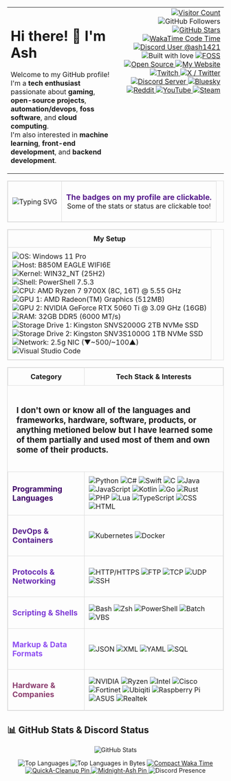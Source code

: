 <table width="100%">
  <tr>
    <td>
      <h1>Hi there! 👋 I'm Ash</h1>
      <p>
        Welcome to my GitHub profile! <br>
        I'm a <strong>tech enthusiast</strong> passionate about <strong>gaming</strong>, <strong>open-source projects</strong>, <strong>automation/devops</strong>, <strong>foss software</strong>, and <strong>cloud computing</strong>.<br>
        I'm also interested in <strong>machine learning</strong>, <strong>front-end development</strong>, and <strong>backend development</strong>.
      </p>
    </td>
    <td align="right" style="vertical-align: top;">
        <a href="https://github.com/Ash1421/Ash1421"/>
      <img src="https://komarev.com/ghpvc/?username=Ash1421&color=blueviolet&style=for-the-badge" alt="Visitor Count" />
      </a>
      <img src="https://img.shields.io/github/followers/Ash1421?style=for-the-badge&color=purple&logo=github" alt="GitHub Followers" />
      </a>
        <a href="https://github.com/Ash1421?tab=stars">
      <img src="https://img.shields.io/github/stars/Ash1421?style=for-the-badge&color=purple&logo=github" alt="GitHub Stars" />
      </a>
        <a href="https://wakatime.com/@dfdffe14-322b-4a5b-aea8-bfecd3434d3f">
      <img src="https://wakatime.com/badge/user/dfdffe14-322b-4a5b-aea8-bfecd3434d3f.svg?style=for-the-badge&color=9B59B6&label=Code%20Time" alt="WakaTime Code Time" />
      </a>
        <a href="https://discord.com/users/730744444134433994">
      <img src="https://img.shields.io/badge/dynamic/json?url=https%3A%2F%2Fapi.lanyard.rest%2Fv1%2Fusers%2F616485235982467085&query=%24.data.discord_status&style=for-the-badge&logo=discord&logoColor=white&label=Discord%20User&suffix=%20|%20@%20Ash1421&color=9B59B6" alt="Discord User @ash1421" />
      </a>
      <img src="https://img.shields.io/badge/Built%20with-%E2%9D%A4%EF%B8%8F-ff69b4?style=for-the-badge" alt="Built with love" />
      </a>
       <a href="https://en.wikipedia.org/wiki/Free_and_open-source_software">
      <img src="https://img.shields.io/badge/FOSS%20Fan-9B59B6?style=for-the-badge&logo=foss&logoColor=white" alt="FOSS" />
      </a>
       <a href="https://opensource.org/about">
      <img src="https://img.shields.io/badge/Open%20Source%20Fan-9B59B6?style=for-the-badge&logo=open-source-initiative&logoColor=white" alt="Open Source" />
      </a>
       <a href="https://ash1421.com">
      <img src="https://img.shields.io/badge/My%20Website-9B59B6?style=for-the-badge&logo=firefox&logoColor=white" alt="My Website" />
      </a>
       <a href="https://www.twitch.tv/ash1421_">
      <img src="https://img.shields.io/badge/Twitch-9B59B6?style=for-the-badge&logo=twitch&logoColor=white" alt="Twitch" />
      </a>
       <a href="https://x.com/_Ashttv">
      <img src="https://img.shields.io/badge/X%20/%20Twitter-7D39D6?style=for-the-badge&logo=x&logoColor=white" alt="X / Twitter" />
      </a>
       <a href="https://discord.gg/xc4D33wBmA">
      <img src="https://img.shields.io/discord/1086533721726922793?style=for-the-badge&logo=discord&logoColor=white&label=Discord%20Server%20Invite&color=7D39D6" alt="Discord Server" />
      </a>
       <a href="https://bsky.app/profile/ash1421.bsky.social">
      <img src="https://img.shields.io/badge/Bluesky-6829B1?style=for-the-badge&logo=bluesky&logoColor=white" alt="Bluesky" />
      </a>
        <a href="https://www.reddit.com/user/Ash1421_/">
      <img src="https://img.shields.io/badge/Reddit-6829B1?style=for-the-badge&logo=reddit&logoColor=white" alt="Reddit" />
      </a>
        <a href="https://youtube.com/@Ash1421_?sub_confirmation=1">
      <img src="https://img.shields.io/badge/YouTube-7D39D6?style=for-the-badge&logo=youtube&logoColor=white" alt="YouTube" />
      </a>
       <a href="https://steamcommunity.com/id/Ash1421/">
      <img src="https://img.shields.io/badge/Steam-6829B1?style=for-the-badge&logo=steam&logoColor=white" alt="Steam" />
      </a>
    </td>
  </tr>
</table>

<table width="100%" style="border-collapse: collapse; border: 1px solid #ddd;">
  <tr>
    <td align="center" style="border: 1px solid #ddd; padding: 10px;">
      <img src="https://readme-typing-svg.herokuapp.com?font=Fira+Code&size=22&duration=4500&color=9B59B6&center=true&lines=Hi+there!+I'm+Ash+;Tech+enthusiast+and+gamer;Always+learning+new+things!" alt="Typing SVG">
    </td>
    <td align="center" style="border: 1px solid #ddd; padding: 10px;">
      <p><strong style="color:#551A8B; font-size:1.1em;">The badges on my profile are clickable.</strong> <br>Some of the stats or status are clickable too!</p>
    </td>
  </tr>
</table>

<table width="100%" style="border-collapse: collapse; border: 1px solid #ddd;">
  <tr>
    <th style="border: 1px solid #ddd; padding: 10px;">My Setup </th>
  </tr>
  <tr>
    <td align="left" style="border: 1px solid #ddd; padding: 10px;">
      <ul style="list-style: none; padding: 0; margin: 0;">
        <li><img src="https://img.shields.io/badge/OS-Windows%2011%20Pro-9C51E3?style=for-the-badge&logo=windows&logoColor=white" alt="OS: Windows 11 Pro" /></li>
        <li><img src="https://img.shields.io/badge/Host-B850M%20EAGLE%20WIFI6E-8F40E0?style=for-the-badge&logo=windows&logoColor=white" alt="Host: B850M EAGLE WIFI6E" /></li>
        <li><img src="https://img.shields.io/badge/Kernel-WIN32NT%20(25H2)-8433DD?style=for-the-badge&logo=windows&logoColor=white" alt="Kernel: WIN32_NT (25H2)" /></li>
        <li><img src="https://img.shields.io/badge/Shell-PowerShell%207.5.3%20X64-7930DA?style=for-the-badge&logo=powershell&logoColor=white" alt="Shell: PowerShell 7.5.3" /></li>
        <li><img src="https://img.shields.io/badge/CPU-AMD%20Ryzen%207%209700X%20(8C16T)%20@%205.55%20GHz-6F28D7?style=for-the-badge&logo=amd&logoColor=white" alt="CPU: AMD Ryzen 7 9700X (8C, 16T) @ 5.55 GHz" /></li>
        <li><img src="https://img.shields.io/badge/GPU%20Integrated-AMD%20Radeon(TM)%20Graphics%20(512MB)-6320D3?style=for-the-badge&logo=amd&logoColor=white" alt="GPU 1: AMD Radeon(TM) Graphics (512MB)" /></li>
        <li><img src="https://img.shields.io/badge/GPU%20Dedicated-NVIDIA%20GeForce%20RTX%205060%20Ti%20@%203.09%20GHz%20(16GB)-5720CD?style=for-the-badge&logo=nvidia&logoColor=white" alt="GPU 2: NVIDIA GeForce RTX 5060 Ti @ 3.09 GHz (16GB)" /></li>
        <li><img src="https://img.shields.io/badge/RAM-GSkill%2032GB%20DDR5%20(6000%20MT/s)-4C1AC0?style=for-the-badge&logo=memory&logoColor=white" alt="RAM: 32GB DDR5 (6000 MT/s)" /></li>
        <li><img src="https://img.shields.io/badge/Storage%20Drive%201-Kingston%20SNVS2000G%202TB%20NVMe%20SSD-350F94?style=for-the-badge&logo=kingston&logoColor=white" alt="Storage Drive 1: Kingston SNVS2000G 2TB NVMe SSD" /></li>
        <li><img src="https://img.shields.io/badge/Storage%20Drive%202-Kingston%20SNV3S1000G%201TB%20NVMe%20SSD-4013A7?style=for-the-badge&logo=kingston&logoColor=white" alt="Storage Drive 2: Kingston SNV3S1000G 1TB NVMe SSD" /></li>
        <li><img src="https://img.shields.io/badge/Network%20&%20Internet%20Connection-2.5g%20NIC%20|%20ISP%20(▼~500/~100▲)-4013A7?style=for-the-badge&logo=network-wifi&logoColor=white" alt="Network: 2.5g NIC (▼~500/~100▲)" /></li>
        <li><img src="https://img.shields.io/badge/Code%20Editor-Visual_Studio_Code-350F94?style=for-the-badge&logo=visual-studio-code&logoColor=white" alt="Visual Studio Code" /></li>
      </ul>
    </td>
  </tr>
</table>
<div align="center">
  <table width="100%" style="border-collapse: collapse; border: 1px solid #ddd;">
    <tr>
      <th style="border: 1px solid #ddd; padding: 10px;">Category</th>
      <th style="border: 1px solid #ddd; padding: 10px;">Tech Stack & Interests</th>
    </tr>
    <tr>
      <td colspan="2" style="padding: 10px;">
        <h3 style="padding: 10px;">
          I don't own or know all of the languages and frameworks, hardware, software, products, or anything metioned below but I have learned some of them partially and used most of them and own some of their products.
        </h3>
      </td>
    </tr>
      <td style="border: 1px solid #ddd; padding: 10px;">
        <p><strong style="color:#3D0066; font-size:1.1em;">Programming Languages</strong></p>
      </td>
      <td style="border: 1px solid #ddd; padding: 10px;">
        <img src="https://img.shields.io/badge/Python-3D0066?style=for-the-badge&logo=python&logoColor=white" alt="Python" />
        <img src="https://img.shields.io/badge/C%23-430073?style=for-the-badge&logo=c-sharp&logoColor=white" alt="C#" />
        <img src="https://img.shields.io/badge/Swift-47007C?style=for-the-badge&logo=swift&logoColor=white" alt="Swift" />
        <img src="https://img.shields.io/badge/C-380059?style=for-the-badge&logo=c&logoColor=white" alt="C" />
        <img src="https://img.shields.io/badge/Java-42006B?style=for-the-badge&logo=java&logoColor=white" alt="Java" />
        <img src="https://img.shields.io/badge/JavaScript-400066?style=for-the-badge&logo=javascript&logoColor=white" alt="JavaScript" />
        <img src="https://img.shields.io/badge/Kotlin-420073?style=for-the-badge&logo=kotlin&logoColor=white" alt="Kotlin" />
        <img src="https://img.shields.io/badge/Go-36005A?style=for-the-badge&logo=go&logoColor=white" alt="Go" />
        <img src="https://img.shields.io/badge/Rust-2E004B?style=for-the-badge&logo=rust&logoColor=white" alt="Rust" />
        <img src="https://img.shields.io/badge/PHP-400066?style=for-the-badge&logo=php&logoColor=white" alt="PHP" />
        <img src="https://img.shields.io/badge/Lua-430073?style=for-the-badge&logo=lua&logoColor=white" alt="Lua" />
        <img src="https://img.shields.io/badge/TypeScript-42006B?style=for-the-badge&logo=typescript&logoColor=white" alt="TypeScript" />
        <img src="https://img.shields.io/badge/CSS-380059?style=for-the-badge&logo=css3&logoColor=white" alt="CSS" />
        <img src="https://img.shields.io/badge/HTML-3D0066?style=for-the-badge&logo=html5&logoColor=white" alt="HTML" />
      </td>
    </tr>
    <tr>
      <td style="border: 1px solid #ddd; padding: 10px;">
        <p><strong style="color:#551A8B; font-size:1.1em;">DevOps & Containers</strong></p>
      </td>
      <td style="border: 1px solid #ddd; padding: 10px;">
        <img src="https://img.shields.io/badge/Kubernetes-551A8B?style=for-the-badge&logo=kubernetes&logoColor=white" alt="Kubernetes" />
        <img src="https://img.shields.io/badge/Docker-4D1478?style=for-the-badge&logo=docker&logoColor=white" alt="Docker" />
      </td>
    </tr>
    <tr>
      <td style="border: 1px solid #ddd; padding: 10px;">
        <p><strong style="color:#6829B1; font-size:1.1em;">Protocols & Networking</strong></p>
      </td>
      <td style="border: 1px solid #ddd; padding: 10px;">
        <img src="https://img.shields.io/badge/HTTP-6829B1?style=for-the-badge&logo=http&logoColor=white" alt="HTTP/HTTPS" />
        <img src="https://img.shields.io/badge/FTP-5E22A1?style=for-the-badge&logo=ftp&logoColor=white" alt="FTP" />
        <img src="https://img.shields.io/badge/TCP-531E8F?style=for-the-badge&logo=tcp&logoColor=white" alt="TCP" />
        <img src="https://img.shields.io/badge/UDP-4B1B81?style=for-the-badge&logo=udp&logoColor=white" alt="UDP" />
        <img src="https://img.shields.io/badge/SSH-591E96?style=for-the-badge&logo=ssh&logoColor=white" alt="SSH" />
      </td>
    </tr>
    <tr>
      <td style="border: 1px solid #ddd; padding: 10px;">
        <p><strong style="color:#7D39D6; font-size:1.1em;">Scripting & Shells</strong></p>
      </td>
      <td style="border: 1px solid #ddd; padding: 10px;">
        <img src="https://img.shields.io/badge/Bash-7D39D6?style=for-the-badge&logo=gnu-bash&logoColor=white" alt="Bash" />
        <img src="https://img.shields.io/badge/Zsh-7634D3?style=for-the-badge&logo=zsh&logoColor=white" alt="Zsh" />
        <img src="https://img.shields.io/badge/PowerShell-6F29CC?style=for-the-badge&logo=powershell&logoColor=white" alt="PowerShell" />
        <img src="https://img.shields.io/badge/Batch-5D1BC0?style=for-the-badge&logo=windows-terminal&logoColor=white" alt="Batch" />
        <img src="https://img.shields.io/badge/VBS-6020B8?style=for-the-badge&logo=visual-basic&logoColor=white" alt="VBS" />
      </td>
    </tr>
    <tr>
      <td style="border: 1px solid #ddd; padding: 10px;">
        <p><strong style="color:#8E4DF2; font-size:1.1em;">Markup & Data Formats</strong></p>
      </td>
      <td style="border: 1px solid #ddd; padding: 10px;">
        <img src="https://img.shields.io/badge/JSON-8E4DF2?style=for-the-badge&logo=json&logoColor=white" alt="JSON" />
        <img src="https://img.shields.io/badge/XML-8645EA?style=for-the-badge&logo=xml&logoColor=white" alt="XML" />
        <img src="https://img.shields.io/badge/YAML-7B3DD9?style=for-the-badge&logo=yaml&logoColor=white" alt="YAML" />
        <img src="https://img.shields.io/badge/SQL-7839D5?style=for-the-badge&logo=postgresql&logoColor=white" alt="SQL" />
      </td>
    </tr>
    <tr>
      <td style="border: 1px solid #ddd; padding: 10px;">
        <p><strong style="color:#8B3D6E; font-size:1.1em;">Hardware & Companies</strong></p>
      </td>
      <td style="border: 1px solid #ddd; padding: 10px;">
        <img src="https://img.shields.io/badge/NVIDIA-8B3D6E?style=for-the-badge&logo=nvidia&logoColor=white" alt="NVIDIA" />
        <img src="https://img.shields.io/badge/Ryzen-8B3D6E?style=for-the-badge&logo=amd&logoColor=white" alt="Ryzen" />
        <img src="https://img.shields.io/badge/Intel-8B3D6E?style=for-the-badge&logo=intel&logoColor=white" alt="Intel" />
        <img src="https://img.shields.io/badge/Cisco-8B3D6E?style=for-the-badge&logo=cisco&logoColor=white" alt="Cisco" />
        <img src="https://img.shields.io/badge/Fortinet-8B3D6E?style=for-the-badge&logo=fortinet&logoColor=white" alt="Fortinet" />
        <img src="https://img.shields.io/badge/Ubiqiti-8B3D6E?style=for-the-badge&logo=ubiquiti&logoColor=white" alt="Ubiqiti" />
        <img src="https://img.shields.io/badge/Raspberry%20Pi-8B3D6E?style=for-the-badge&logo=raspberry-pi&logoColor=white" alt="Raspberry Pi" />
        <img src="https://img.shields.io/badge/ASUS-8B3D6E?style=for-the-badge&logo=asus&logoColor=white" alt="ASUS" />
        <img src="https://img.shields.io/badge/Realtek-8B3D6E?style=for-the-badge&logo=realtek&logoColor=white" alt="Realtek" />
  </table>
</div>

## 📊 GitHub Stats & Discord Status

<p align="center">
  <img src="https://github-readme-stats-ash1421s-projects.vercel.app/api?username=Ash1421&show_icons=true&theme=tokyonight&show=reviews,discussions_started,discussions_answered,prs_merged,prs_merged_percentage&hide_border=true&count_private=true" alt="GitHub Stats"/>
</p>

<p align="center">
    </a>
  <img src="https://github-readme-stats-ash1421s-projects.vercel.app/api/top-langs/?username=Ash1421&repos=Ash1421/QuickA-Cleanup,Ash1421/Midnight-Ash&theme=tokyonight&show_icons=true&hide_border=true&layout=compact&count_private=true&custom_title=Top%20Languages" alt="Top Languages"/>
    </a>
  <img src="https://github-readme-stats-ash1421s-projects.vercel.app/api/top-langs/?username=Ash1421&repos=Ash1421/QuickA-Cleanup,Ash1421/Midnight-Ash&theme=tokyonight&stats_format=bytes&show_icons=true&hide_border=true&layout=compact&count_private=true&custom_title=Top%20Languages%20in%20Bytes" alt="Top Languages in Bytes"/>
    </a>
  <a href="https://wakatime.com/@dfdffe14-322b-4a5b-aea8-bfecd3434d3f">
    <img src="https://github-readme-stats-ash1421s-projects.vercel.app/api/wakatime?username=Ash1421&theme=tokyonight&layout=compact&card_width=650" alt="Compact Waka Time"/>
  </a>
  <a href="https://github.com/Ash1421/QuickA-Cleanup">
    <img src="https://github-readme-stats-ash1421s-projects.vercel.app/api/pin/?username=Ash1421&repo=QuickA-Cleanup&theme=tokyonight" alt="QuickA-Cleanup Pin"/>
  </a>
  <a href="https://github.com/Ash1421/Midnight-Ash">
    <img src="https://github-readme-stats-ash1421s-projects.vercel.app/api/pin/?username=Ash1421&repo=Midnight-Ash&theme=tokyonight" alt="Midnight-Ash Pin"/>
  </a>
   <img src="https://lanyard.cnrad.dev/api/616485235982467085?theme=dark&bg=161b22&borderRadius=10px&hideDiscrim=false&idleMessage=Currently%20Offline,%20Idle%20or%20Busy" alt="Discord Presence"/>
</p>

<!--  <img src="https://github-readme-stats-ash1421s-projects.vercel.app/api/top-langs/?username=Ash1421&repos=Ash1421/QuickA-Cleanup,Ash1421/Midnight-Ash&layout=compact&theme=tokyonight" alt="Top Languages"/>
  <img src="https://github-readme-stats-ash1421s-projects.vercel.app/api/top-langs/?username=Ash1421&repos=Ash1421/QuickA-Cleanup,Ash1421/Midnight-Ash&layout=compact&theme=tokyonight&stats_format=bytes" alt="Top Languages in Bytes"/> -->

<!--  <a href="https://wakatime.com/@dfdffe14-322b-4a5b-aea8-bfecd3434d3f">
    <img src="https://github-readme-stats-ash1421s-projects.vercel.app/api/wakatime?username=Ash1421&theme=tokyonight" alt="Waka Time"/>
  </a> -->